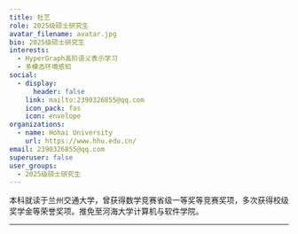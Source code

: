 ```yaml
---
title: 杜艺
role: 2025级硕士研究生
avatar_filename: avatar.jpg
bio: 2025级硕士研究生
interests:
  - HyperGraph高阶语义表示学习
  - 多模态环境感知
social:
  - display:
      header: false
    link: mailto:2390326855@qq.com
    icon_pack: fas
    icon: envelope
organizations:
  - name: Hohai University
    url: https://www.hhu.edu.cn/
email: 2390326855@qq.com
superuser: false
user_groups:
  - 2025级硕士研究生
---
```

  本科就读于兰州交通大学，曾获得数学竞赛省级一等奖等竞赛奖项，多次获得校级奖学金等荣誉奖项。推免至河海大学计算机与软件学院。
- - -

